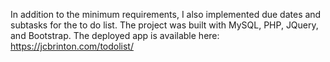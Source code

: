 In addition to the minimum requirements, I also implemented due dates and subtasks for the to do list.
The project was built with MySQL, PHP, JQuery, and Bootstrap. The deployed app is available here: https://jcbrinton.com/todolist/


